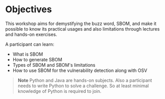# Objectives

This workshop aims for demystifying the buzz word, SBOM, and make it possible to know its practical usages and also limitations through lectures and hands-on exercises.

A participant can learn:

- What is SBOM
- How to generate SBOM
- Types of SBOM and SBOM's limitations
- How to use SBOM for the vulnerability detection along with OSV

> **Note**
> Python and Java are hands-on subjects. Also a participant needs to write Python to solve a challenge. So at least minimal knowledge of Python is required to join.

